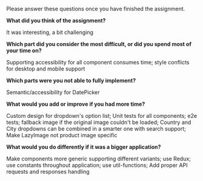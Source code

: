 Please answer these questions once you have finished the assignment.

**What did you think of the assignment?**

It was interesting, a bit challenging

**Which part did you consider the most difficult, or did you spend most of your time on?**

Supporting accessibility for all component consumes time; style conflicts for desktop and mobile support

**Which parts were you not able to fully implement?**

Semantic/accessibility for DatePicker

**What would you add or improve if you had more time?**

Custom design for dropdown's option list; Unit tests for all components; e2e tests; fallback image if the original image couldn't be loaded; Country and City dropdowns can be combined in a smarter one with search support; Make LazyImage not product image specific

**What would you do differently if it was a bigger application?**

Make components more generic supporting different variants; use Redux; use constants throughout application; use util-functions; Add proper API requests and responses handling
